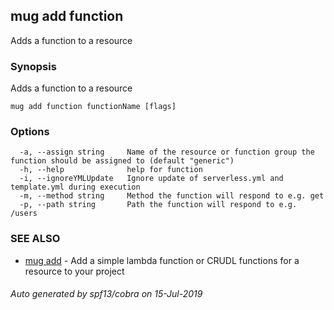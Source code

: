 ## mug add function

Adds a function to a resource

### Synopsis

Adds a function to a resource

```
mug add function functionName [flags]
```

### Options

```
  -a, --assign string     Name of the resource or function group the function should be assigned to (default "generic")
  -h, --help              help for function
  -i, --ignoreYMLUpdate   Ignore update of serverless.yml and template.yml during execution
  -m, --method string     Method the function will respond to e.g. get
  -p, --path string       Path the function will respond to e.g. /users
```

### SEE ALSO

* [mug add](mug_add.md)	 - Add a simple lambda function or CRUDL functions for a resource to your project

###### Auto generated by spf13/cobra on 15-Jul-2019
